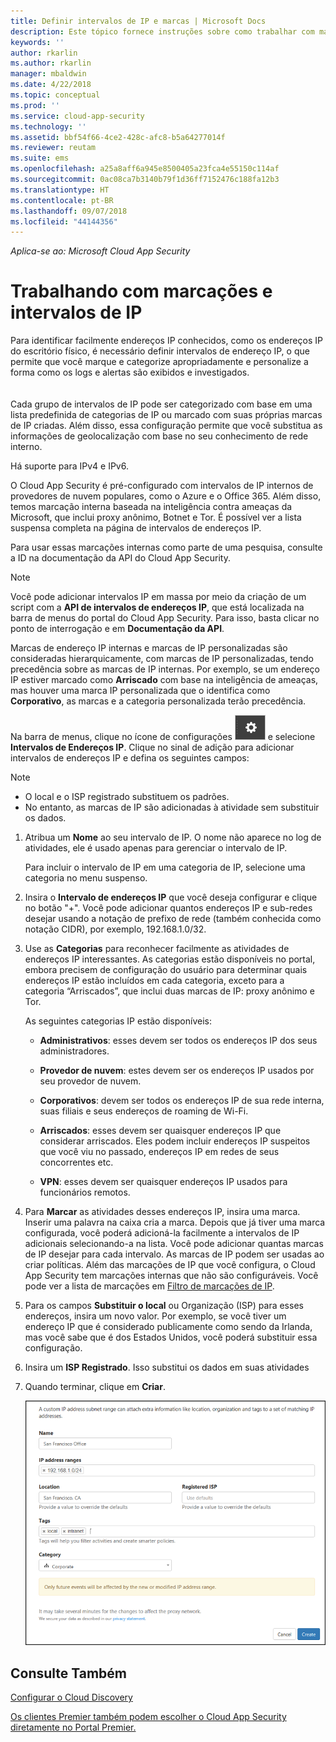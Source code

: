 ```yaml
---
title: Definir intervalos de IP e marcas | Microsoft Docs
description: Este tópico fornece instruções sobre como trabalhar com marcas IP e categorias IP.
keywords: ''
author: rkarlin
ms.author: rkarlin
manager: mbaldwin
ms.date: 4/22/2018
ms.topic: conceptual
ms.prod: ''
ms.service: cloud-app-security
ms.technology: ''
ms.assetid: bbf54f66-4ce2-428c-afc8-b5a64277014f
ms.reviewer: reutam
ms.suite: ems
ms.openlocfilehash: a25a8aff6a945e8500405a23fca4e55150c114af
ms.sourcegitcommit: 0ac08ca7b3140b79f1d36ff7152476c188fa12b3
ms.translationtype: HT
ms.contentlocale: pt-BR
ms.lasthandoff: 09/07/2018
ms.locfileid: "44144356"
---
```

*Aplica-se ao: Microsoft Cloud App Security*
 
 
#  <a name="IPtagsandRanges"></a> Trabalhando com marcações e intervalos de IP

Para identificar facilmente endereços IP conhecidos, como os endereços IP do escritório físico, é necessário definir intervalos de endereço IP, o que permite que você marque e categorize apropriadamente e personalize a forma como os logs e alertas são exibidos e investigados. <br></br>  
Cada grupo de intervalos de IP pode ser categorizado com base em uma lista predefinida de categorias de IP ou marcado com suas próprias marcas de IP criadas. Além disso, essa configuração permite que você substitua as informações de geolocalização com base no seu conhecimento de rede interno.  
  
Há suporte para IPv4 e IPv6.  
  
O Cloud App Security é pré-configurado com intervalos de IP internos de provedores de nuvem populares, como o Azure e o Office 365. Além disso, temos marcação interna baseada na inteligência contra ameaças da Microsoft, que inclui proxy anônimo, Botnet e Tor. É possível ver a lista suspensa completa na página de intervalos de endereços IP.

Para usar essas marcações internas como parte de uma pesquisa, consulte a ID na documentação da API do Cloud App Security. 

> [!NOTE]
> Você pode adicionar intervalos IP em massa por meio da criação de um script com a **API de intervalos de endereços IP**, que está localizada na barra de menus do portal do Cloud App Security. Para isso, basta clicar no ponto de interrogação e em **Documentação da API**.


Marcas de endereço IP internas e marcas de IP personalizadas são consideradas hierarquicamente, com marcas de IP personalizadas, tendo precedência sobre as marcas de IP internas. Por exemplo, se um endereço IP estiver marcado como **Arriscado** com base na inteligência de ameaças, mas houver uma marca IP personalizada que o identifica como **Corporativo**, as marcas e a categoria personalizada terão precedência.

Na barra de menus, clique no ícone de configurações ![ícone de configurações](./media/settings-icon.png "ícone de configurações") e selecione **Intervalos de Endereços IP**. Clique no sinal de adição para adicionar intervalos de endereços IP e defina os seguintes campos:  
  
> [!NOTE]  
> - O local e o ISP registrado substituem os padrões.   
> - No entanto, as marcas de IP são adicionadas à atividade sem substituir os dados.  
  
1.  Atribua um **Nome** ao seu intervalo de IP. O nome não aparece no log de atividades, ele é usado apenas para gerenciar o intervalo de IP.  
  
     Para incluir o intervalo de IP em uma categoria de IP, selecione uma categoria no menu suspenso.  
  
2.  Insira o **Intervalo de endereços IP** que você deseja configurar e clique no botão "+". Você pode adicionar quantos endereços IP e sub-redes desejar usando a notação de prefixo de rede (também conhecida como notação CIDR), por exemplo, 192.168.1.0/32.  
  
3.  Use as **Categorias** para reconhecer facilmente as atividades de endereços IP interessantes. As categorias estão disponíveis no portal, embora precisem de configuração do usuário para determinar quais endereços IP estão incluídos em cada categoria, exceto para a categoria “Arriscados”, que inclui duas marcas de IP: proxy anônimo e Tor.  
  
     As seguintes categorias IP estão disponíveis:  
  
    -   **Administrativos**: esses devem ser todos os endereços IP dos seus administradores.  
  
    -  **Provedor de nuvem**: estes devem ser os endereços IP usados por seu provedor de nuvem.
  
    -   **Corporativos**: devem ser todos os endereços IP de sua rede interna, suas filiais e seus endereços de roaming de Wi-Fi.  
  
    -   **Arriscados**: esses devem ser quaisquer endereços IP que considerar arriscados. Eles podem incluir endereços IP suspeitos que você viu no passado, endereços IP em redes de seus concorrentes etc.  
  
    -   **VPN**: esses devem ser quaisquer endereços IP usados para funcionários remotos.  
4.  Para **Marcar** as atividades desses endereços IP, insira uma marca. Inserir uma palavra na caixa cria a marca. Depois que já tiver uma marca configurada, você poderá adicioná-la facilmente a intervalos de IP adicionais selecionando-a na lista. Você pode adicionar quantas marcas de IP desejar para cada intervalo. As marcas de IP podem ser usadas ao criar políticas.  Além das marcações de IP que você configura, o Cloud App Security tem marcações internas que não são configuráveis. Você pode ver a lista de marcações em [Filtro de marcações de IP](activity-filters.md).  
  
5.  Para os campos **Substituir o local** ou Organização (ISP) para esses endereços, insira um novo valor. Por exemplo, se você tiver um endereço IP que é considerado publicamente como sendo da Irlanda, mas você sabe que é dos Estados Unidos, você poderá substituir essa configuração.  
  
6.  Insira um **ISP Registrado**. Isso substitui os dados em suas atividades  
 
7.   Quando terminar, clique em **Criar**.  
  
     ![intervalo de newipaddress](./media/newipaddress-range.png "intervalo de newipaddress")  
  
  
    
## <a name="see-also"></a>Consulte Também  
[Configurar o Cloud Discovery](set-up-cloud-discovery.md)   

[Os clientes Premier também podem escolher o Cloud App Security diretamente no Portal Premier.](https://premier.microsoft.com/)  
  
  